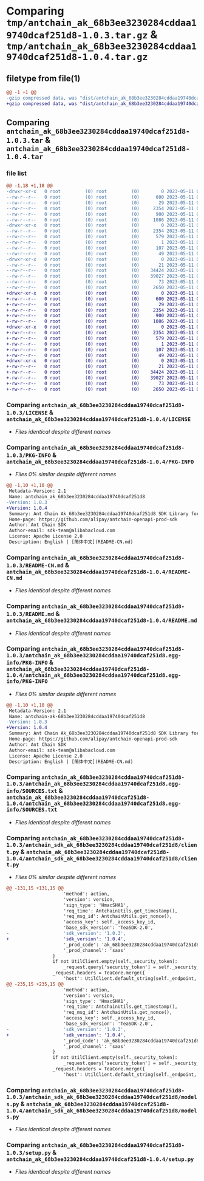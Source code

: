 # Comparing `tmp/antchain_ak_68b3ee3230284cddaa19740dcaf251d8-1.0.3.tar.gz` & `tmp/antchain_ak_68b3ee3230284cddaa19740dcaf251d8-1.0.4.tar.gz`

## filetype from file(1)

```diff
@@ -1 +1 @@
-gzip compressed data, was "dist/antchain_ak_68b3ee3230284cddaa19740dcaf251d8-1.0.3.tar", last modified: Thu May 11 03:44:42 2023, max compression
+gzip compressed data, was "dist/antchain_ak_68b3ee3230284cddaa19740dcaf251d8-1.0.4.tar", last modified: Thu May 11 06:00:52 2023, max compression
```

## Comparing `antchain_ak_68b3ee3230284cddaa19740dcaf251d8-1.0.3.tar` & `antchain_ak_68b3ee3230284cddaa19740dcaf251d8-1.0.4.tar`

### file list

```diff
@@ -1,18 +1,18 @@
-drwxr-xr-x   0 root         (0) root         (0)        0 2023-05-11 03:44:42.000000 antchain_ak_68b3ee3230284cddaa19740dcaf251d8-1.0.3/
--rw-r--r--   0 root         (0) root         (0)      600 2023-05-11 03:44:42.000000 antchain_ak_68b3ee3230284cddaa19740dcaf251d8-1.0.3/LICENSE
--rw-r--r--   0 root         (0) root         (0)       29 2023-05-11 03:44:42.000000 antchain_ak_68b3ee3230284cddaa19740dcaf251d8-1.0.3/MANIFEST.in
--rw-r--r--   0 root         (0) root         (0)     2354 2023-05-11 03:44:42.000000 antchain_ak_68b3ee3230284cddaa19740dcaf251d8-1.0.3/PKG-INFO
--rw-r--r--   0 root         (0) root         (0)      900 2023-05-11 03:44:42.000000 antchain_ak_68b3ee3230284cddaa19740dcaf251d8-1.0.3/README-CN.md
--rw-r--r--   0 root         (0) root         (0)     1086 2023-05-11 03:44:42.000000 antchain_ak_68b3ee3230284cddaa19740dcaf251d8-1.0.3/README.md
-drwxr-xr-x   0 root         (0) root         (0)        0 2023-05-11 03:44:42.000000 antchain_ak_68b3ee3230284cddaa19740dcaf251d8-1.0.3/antchain_ak_68b3ee3230284cddaa19740dcaf251d8.egg-info/
--rw-r--r--   0 root         (0) root         (0)     2354 2023-05-11 03:44:42.000000 antchain_ak_68b3ee3230284cddaa19740dcaf251d8-1.0.3/antchain_ak_68b3ee3230284cddaa19740dcaf251d8.egg-info/PKG-INFO
--rw-r--r--   0 root         (0) root         (0)      579 2023-05-11 03:44:42.000000 antchain_ak_68b3ee3230284cddaa19740dcaf251d8-1.0.3/antchain_ak_68b3ee3230284cddaa19740dcaf251d8.egg-info/SOURCES.txt
--rw-r--r--   0 root         (0) root         (0)        1 2023-05-11 03:44:42.000000 antchain_ak_68b3ee3230284cddaa19740dcaf251d8-1.0.3/antchain_ak_68b3ee3230284cddaa19740dcaf251d8.egg-info/dependency_links.txt
--rw-r--r--   0 root         (0) root         (0)      107 2023-05-11 03:44:42.000000 antchain_ak_68b3ee3230284cddaa19740dcaf251d8-1.0.3/antchain_ak_68b3ee3230284cddaa19740dcaf251d8.egg-info/requires.txt
--rw-r--r--   0 root         (0) root         (0)       49 2023-05-11 03:44:42.000000 antchain_ak_68b3ee3230284cddaa19740dcaf251d8-1.0.3/antchain_ak_68b3ee3230284cddaa19740dcaf251d8.egg-info/top_level.txt
-drwxr-xr-x   0 root         (0) root         (0)        0 2023-05-11 03:44:42.000000 antchain_ak_68b3ee3230284cddaa19740dcaf251d8-1.0.3/antchain_sdk_ak_68b3ee3230284cddaa19740dcaf251d8/
--rw-r--r--   0 root         (0) root         (0)       21 2023-05-11 03:44:42.000000 antchain_ak_68b3ee3230284cddaa19740dcaf251d8-1.0.3/antchain_sdk_ak_68b3ee3230284cddaa19740dcaf251d8/__init__.py
--rw-r--r--   0 root         (0) root         (0)    34424 2023-05-11 03:44:42.000000 antchain_ak_68b3ee3230284cddaa19740dcaf251d8-1.0.3/antchain_sdk_ak_68b3ee3230284cddaa19740dcaf251d8/client.py
--rw-r--r--   0 root         (0) root         (0)    39027 2023-05-11 03:44:42.000000 antchain_ak_68b3ee3230284cddaa19740dcaf251d8-1.0.3/antchain_sdk_ak_68b3ee3230284cddaa19740dcaf251d8/models.py
--rw-r--r--   0 root         (0) root         (0)       73 2023-05-11 03:44:42.000000 antchain_ak_68b3ee3230284cddaa19740dcaf251d8-1.0.3/setup.cfg
--rw-r--r--   0 root         (0) root         (0)     2650 2023-05-11 03:44:42.000000 antchain_ak_68b3ee3230284cddaa19740dcaf251d8-1.0.3/setup.py
+drwxr-xr-x   0 root         (0) root         (0)        0 2023-05-11 06:00:52.000000 antchain_ak_68b3ee3230284cddaa19740dcaf251d8-1.0.4/
+-rw-r--r--   0 root         (0) root         (0)      600 2023-05-11 06:00:52.000000 antchain_ak_68b3ee3230284cddaa19740dcaf251d8-1.0.4/LICENSE
+-rw-r--r--   0 root         (0) root         (0)       29 2023-05-11 06:00:52.000000 antchain_ak_68b3ee3230284cddaa19740dcaf251d8-1.0.4/MANIFEST.in
+-rw-r--r--   0 root         (0) root         (0)     2354 2023-05-11 06:00:52.000000 antchain_ak_68b3ee3230284cddaa19740dcaf251d8-1.0.4/PKG-INFO
+-rw-r--r--   0 root         (0) root         (0)      900 2023-05-11 06:00:52.000000 antchain_ak_68b3ee3230284cddaa19740dcaf251d8-1.0.4/README-CN.md
+-rw-r--r--   0 root         (0) root         (0)     1086 2023-05-11 06:00:52.000000 antchain_ak_68b3ee3230284cddaa19740dcaf251d8-1.0.4/README.md
+drwxr-xr-x   0 root         (0) root         (0)        0 2023-05-11 06:00:52.000000 antchain_ak_68b3ee3230284cddaa19740dcaf251d8-1.0.4/antchain_ak_68b3ee3230284cddaa19740dcaf251d8.egg-info/
+-rw-r--r--   0 root         (0) root         (0)     2354 2023-05-11 06:00:52.000000 antchain_ak_68b3ee3230284cddaa19740dcaf251d8-1.0.4/antchain_ak_68b3ee3230284cddaa19740dcaf251d8.egg-info/PKG-INFO
+-rw-r--r--   0 root         (0) root         (0)      579 2023-05-11 06:00:52.000000 antchain_ak_68b3ee3230284cddaa19740dcaf251d8-1.0.4/antchain_ak_68b3ee3230284cddaa19740dcaf251d8.egg-info/SOURCES.txt
+-rw-r--r--   0 root         (0) root         (0)        1 2023-05-11 06:00:52.000000 antchain_ak_68b3ee3230284cddaa19740dcaf251d8-1.0.4/antchain_ak_68b3ee3230284cddaa19740dcaf251d8.egg-info/dependency_links.txt
+-rw-r--r--   0 root         (0) root         (0)      107 2023-05-11 06:00:52.000000 antchain_ak_68b3ee3230284cddaa19740dcaf251d8-1.0.4/antchain_ak_68b3ee3230284cddaa19740dcaf251d8.egg-info/requires.txt
+-rw-r--r--   0 root         (0) root         (0)       49 2023-05-11 06:00:52.000000 antchain_ak_68b3ee3230284cddaa19740dcaf251d8-1.0.4/antchain_ak_68b3ee3230284cddaa19740dcaf251d8.egg-info/top_level.txt
+drwxr-xr-x   0 root         (0) root         (0)        0 2023-05-11 06:00:52.000000 antchain_ak_68b3ee3230284cddaa19740dcaf251d8-1.0.4/antchain_sdk_ak_68b3ee3230284cddaa19740dcaf251d8/
+-rw-r--r--   0 root         (0) root         (0)       21 2023-05-11 06:00:52.000000 antchain_ak_68b3ee3230284cddaa19740dcaf251d8-1.0.4/antchain_sdk_ak_68b3ee3230284cddaa19740dcaf251d8/__init__.py
+-rw-r--r--   0 root         (0) root         (0)    34424 2023-05-11 06:00:52.000000 antchain_ak_68b3ee3230284cddaa19740dcaf251d8-1.0.4/antchain_sdk_ak_68b3ee3230284cddaa19740dcaf251d8/client.py
+-rw-r--r--   0 root         (0) root         (0)    39027 2023-05-11 06:00:52.000000 antchain_ak_68b3ee3230284cddaa19740dcaf251d8-1.0.4/antchain_sdk_ak_68b3ee3230284cddaa19740dcaf251d8/models.py
+-rw-r--r--   0 root         (0) root         (0)       73 2023-05-11 06:00:52.000000 antchain_ak_68b3ee3230284cddaa19740dcaf251d8-1.0.4/setup.cfg
+-rw-r--r--   0 root         (0) root         (0)     2650 2023-05-11 06:00:52.000000 antchain_ak_68b3ee3230284cddaa19740dcaf251d8-1.0.4/setup.py
```

### Comparing `antchain_ak_68b3ee3230284cddaa19740dcaf251d8-1.0.3/LICENSE` & `antchain_ak_68b3ee3230284cddaa19740dcaf251d8-1.0.4/LICENSE`

 * *Files identical despite different names*

### Comparing `antchain_ak_68b3ee3230284cddaa19740dcaf251d8-1.0.3/PKG-INFO` & `antchain_ak_68b3ee3230284cddaa19740dcaf251d8-1.0.4/PKG-INFO`

 * *Files 0% similar despite different names*

```diff
@@ -1,10 +1,10 @@
 Metadata-Version: 2.1
 Name: antchain_ak_68b3ee3230284cddaa19740dcaf251d8
-Version: 1.0.3
+Version: 1.0.4
 Summary: Ant Chain Ak_68b3ee3230284cddaa19740dcaf251d8 SDK Library for Python
 Home-page: https://github.com/alipay/antchain-openapi-prod-sdk
 Author: Ant Chain SDK
 Author-email: sdk-team@alibabacloud.com
 License: Apache License 2.0
 Description: English | [简体中文](README-CN.md)
```

### Comparing `antchain_ak_68b3ee3230284cddaa19740dcaf251d8-1.0.3/README-CN.md` & `antchain_ak_68b3ee3230284cddaa19740dcaf251d8-1.0.4/README-CN.md`

 * *Files identical despite different names*

### Comparing `antchain_ak_68b3ee3230284cddaa19740dcaf251d8-1.0.3/README.md` & `antchain_ak_68b3ee3230284cddaa19740dcaf251d8-1.0.4/README.md`

 * *Files identical despite different names*

### Comparing `antchain_ak_68b3ee3230284cddaa19740dcaf251d8-1.0.3/antchain_ak_68b3ee3230284cddaa19740dcaf251d8.egg-info/PKG-INFO` & `antchain_ak_68b3ee3230284cddaa19740dcaf251d8-1.0.4/antchain_ak_68b3ee3230284cddaa19740dcaf251d8.egg-info/PKG-INFO`

 * *Files 0% similar despite different names*

```diff
@@ -1,10 +1,10 @@
 Metadata-Version: 2.1
 Name: antchain-ak-68b3ee3230284cddaa19740dcaf251d8
-Version: 1.0.3
+Version: 1.0.4
 Summary: Ant Chain Ak_68b3ee3230284cddaa19740dcaf251d8 SDK Library for Python
 Home-page: https://github.com/alipay/antchain-openapi-prod-sdk
 Author: Ant Chain SDK
 Author-email: sdk-team@alibabacloud.com
 License: Apache License 2.0
 Description: English | [简体中文](README-CN.md)
```

### Comparing `antchain_ak_68b3ee3230284cddaa19740dcaf251d8-1.0.3/antchain_ak_68b3ee3230284cddaa19740dcaf251d8.egg-info/SOURCES.txt` & `antchain_ak_68b3ee3230284cddaa19740dcaf251d8-1.0.4/antchain_ak_68b3ee3230284cddaa19740dcaf251d8.egg-info/SOURCES.txt`

 * *Files identical despite different names*

### Comparing `antchain_ak_68b3ee3230284cddaa19740dcaf251d8-1.0.3/antchain_sdk_ak_68b3ee3230284cddaa19740dcaf251d8/client.py` & `antchain_ak_68b3ee3230284cddaa19740dcaf251d8-1.0.4/antchain_sdk_ak_68b3ee3230284cddaa19740dcaf251d8/client.py`

 * *Files 0% similar despite different names*

```diff
@@ -131,15 +131,15 @@
                     'method': action,
                     'version': version,
                     'sign_type': 'HmacSHA1',
                     'req_time': AntchainUtils.get_timestamp(),
                     'req_msg_id': AntchainUtils.get_nonce(),
                     'access_key': self._access_key_id,
                     'base_sdk_version': 'TeaSDK-2.0',
-                    'sdk_version': '1.0.3',
+                    'sdk_version': '1.0.4',
                     '_prod_code': 'ak_68b3ee3230284cddaa19740dcaf251d8',
                     '_prod_channel': 'saas'
                 }
                 if not UtilClient.empty(self._security_token):
                     _request.query['security_token'] = self._security_token
                 _request.headers = TeaCore.merge({
                     'host': UtilClient.default_string(self._endpoint, 'openapi.antchain.antgroup.com'),
@@ -235,15 +235,15 @@
                     'method': action,
                     'version': version,
                     'sign_type': 'HmacSHA1',
                     'req_time': AntchainUtils.get_timestamp(),
                     'req_msg_id': AntchainUtils.get_nonce(),
                     'access_key': self._access_key_id,
                     'base_sdk_version': 'TeaSDK-2.0',
-                    'sdk_version': '1.0.3',
+                    'sdk_version': '1.0.4',
                     '_prod_code': 'ak_68b3ee3230284cddaa19740dcaf251d8',
                     '_prod_channel': 'saas'
                 }
                 if not UtilClient.empty(self._security_token):
                     _request.query['security_token'] = self._security_token
                 _request.headers = TeaCore.merge({
                     'host': UtilClient.default_string(self._endpoint, 'openapi.antchain.antgroup.com'),
```

### Comparing `antchain_ak_68b3ee3230284cddaa19740dcaf251d8-1.0.3/antchain_sdk_ak_68b3ee3230284cddaa19740dcaf251d8/models.py` & `antchain_ak_68b3ee3230284cddaa19740dcaf251d8-1.0.4/antchain_sdk_ak_68b3ee3230284cddaa19740dcaf251d8/models.py`

 * *Files identical despite different names*

### Comparing `antchain_ak_68b3ee3230284cddaa19740dcaf251d8-1.0.3/setup.py` & `antchain_ak_68b3ee3230284cddaa19740dcaf251d8-1.0.4/setup.py`

 * *Files identical despite different names*

